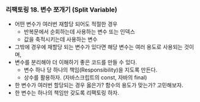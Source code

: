 ### 리팩토링 18. 변수 쪼개기 (Split Variable)
- 어떤 변수가 여러번 재할당 되어도 적절한 경우
   - 반복문에서 순회하는데 사용하는 변수 또는 인덱스 
   - 값을 축적시키는데 사용하는 변수
- 그밖에 경우에 재할당 되는 변수가 있다면 해당 변수는 여러 용도로 사용되는 것이며,
- 변수를 분리해야 더 이해하기 좋은 코드를 만들 수 있다.
   - 변수 하나 당 하나의 책임(Responsibility)을 지도록 만든다.
   - 상수를 활용하자. (자바스크립트의 const, 자바의 final)
- 한 변수가 여러번 할당되는 경우 옳은가? 함수의 용도가 맞는가? 고민해보자.
- 한 변수는 하나의 책임만 갖도록 리팩토링 하자.
